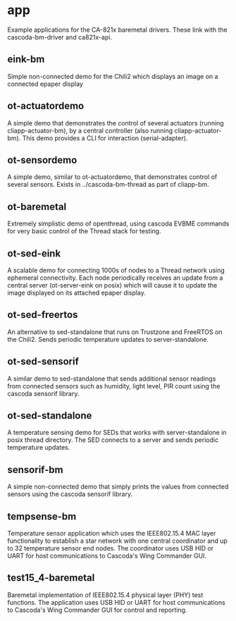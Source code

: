 # app
Example applications for the CA-821x baremetal drivers. These link with the cascoda-bm-driver and ca821x-api.

## eink-bm
Simple non-connected demo for the Chili2 which displays an image on a connected epaper display

## ot-actuatordemo
A simple demo that demonstrates the control of several actuators (running cliapp-actuator-bm), by a central controller (also running cliapp-actuator-bm). This demo provides a CLI for interaction (serial-adapter).

## ot-sensordemo
A simple demo, similar to ot-actuatordemo, that demonstrates control of several sensors. Exists in ../cascoda-bm-thread as part of cliapp-bm.

## ot-baremetal
Extremely simplistic demo of openthread, using cascoda EVBME commands for very basic control of the Thread stack for testing.

## ot-sed-eink
A scalable demo for connecting 1000s of nodes to a Thread network using ephemeral connectivity. Each node periodically receives an update from a central server (ot-server-eink on posix) which will cause it to update the image displayed on its attached epaper display.

## ot-sed-freertos
An alternative to sed-standalone that runs on Trustzone and FreeRTOS on the Chili2. Sends periodic temperature updates to server-standalone.

## ot-sed-sensorif
A similar demo to sed-standalone that sends additional sensor readings from connected sensors such as humidity, light level, PIR count using the cascoda sensorif library.

## ot-sed-standalone
A temperature sensing demo for SEDs that works with server-standalone in posix thread directory. The SED connects to a server and sends periodic temperature updates.

## sensorif-bm
A simple non-connected demo that simply prints the values from connected sensors using the cascoda sensorif library.

## tempsense-bm
Temperature sensor application which uses the IEEE802.15.4 MAC layer functionality to establish a star network with one central
coordinator and up to 32 temperature sensor end nodes. The coordinator uses USB HID or UART for host communications to Cascoda's
Wing Commander GUI.

## test15_4-baremetal
Baremetal implementation of IEEE802.15.4 physical layer (PHY) test functions. The application uses USB HID or UART for host
communications to Cascoda's Wing Commander GUI for control and reporting.